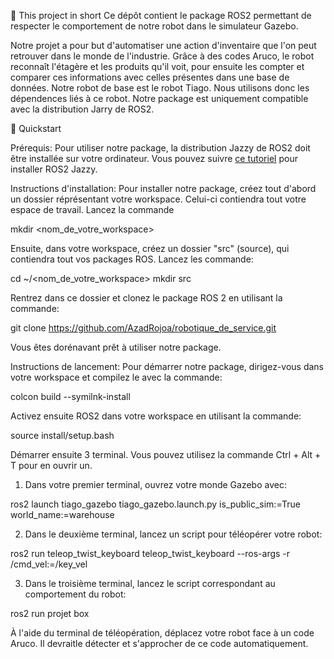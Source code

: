 📄 This project in short
Ce dépôt contient le package ROS2 permettant de respecter le comportement de notre robot dans le simulateur Gazebo.

Notre projet a pour but d'automatiser une action d'inventaire que l'on peut retrouver dans le monde de l'industrie. Grâce à des codes Aruco, le robot reconnaît l'étagère et les produits qu'il voit, pour ensuite les compter et comparer ces informations avec celles présentes dans une base de données.
Notre robot de base est le robot Tiago. Nous utilisons donc les dépendences liés à ce robot.
Notre package est uniquement compatible avec la distribution Jarry de ROS2. 

🚀 Quickstart

Prérequis:
Pour utiliser notre package, la distribution Jazzy de ROS2 doit être installée sur votre ordinateur. Vous pouvez suivre [ce tutoriel]([url](https://docs.ros.org/en/jazzy/Installation.html)) pour installer ROS2 Jazzy.

Instructions d'installation:
Pour installer notre package, créez tout d'abord un dossier réprésentant votre workspace. Celui-ci contiendra tout votre espace de travail. Lancez la commande

mkdir <nom_de_votre_workspace>

Ensuite, dans votre workspace, créez un dossier "src" (source), qui contiendra tout vos packages ROS. Lancez les commande:

cd ~/<nom_de_votre_workspace>
mkdir src

Rentrez dans ce dossier et clonez le package ROS 2 en utilisant la commande:

git clone https://github.com/AzadRojoa/robotique_de_service.git

Vous êtes dorénavant prêt à utiliser notre package. 

Instructions de lancement:
Pour démarrer notre package, dirigez-vous dans votre workspace et compilez le avec la commande:

colcon build --symilnk-install

Activez ensuite ROS2 dans votre workspace en utilisant la commande:

source install/setup.bash

Démarrer ensuite 3 terminal. Vous pouvez utilisez la commande Ctrl + Alt + T pour en ouvrir un.

1. Dans votre premier terminal, ouvrez votre monde Gazebo avec:

ros2 launch tiago_gazebo tiago_gazebo.launch.py is_public_sim:=True world_name:=warehouse

2. Dans le deuxième terminal, lancez un script pour téléopérer votre robot:

ros2 run teleop_twist_keyboard teleop_twist_keyboard --ros-args -r /cmd_vel:=/key_vel

3. Dans le troisième terminal, lancez le script correspondant au comportement du robot:

ros2 run projet box


À l'aide du terminal de téléopération, déplacez votre robot face à un code Aruco. Il devraitle détecter et s'approcher de ce code automatiquement.

